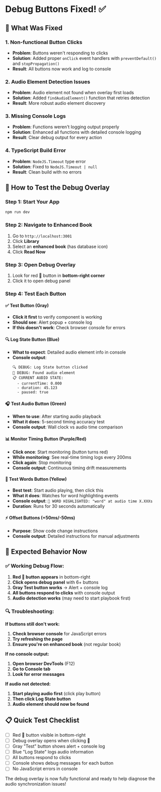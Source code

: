 # Debug Buttons Fixed! ✅

## 🔧 What Was Fixed

### 1. **Non-functional Button Clicks**
- **Problem**: Buttons weren't responding to clicks
- **Solution**: Added proper `onClick` event handlers with `preventDefault()` and `stopPropagation()`
- **Result**: All buttons now work and log to console

### 2. **Audio Element Detection Issues**
- **Problem**: Audio element not found when overlay first loads
- **Solution**: Added `findAudioElement()` function that retries detection
- **Result**: More robust audio element discovery

### 3. **Missing Console Logs** 
- **Problem**: Functions weren't logging output properly
- **Solution**: Enhanced all functions with detailed console logging
- **Result**: Clear debug output for every action

### 4. **TypeScript Build Error**
- **Problem**: `NodeJS.Timeout` type error
- **Solution**: Fixed to `NodeJS.Timeout | null`  
- **Result**: Clean build with no errors

## 🧪 How to Test the Debug Overlay

### Step 1: Start Your App
```bash
npm run dev
```

### Step 2: Navigate to Enhanced Book
1. Go to `http://localhost:3001`
2. Click **Library**
3. Select an **enhanced book** (has database icon)
4. Click **Read Now**

### Step 3: Open Debug Overlay
1. Look for red 🐛 button in **bottom-right corner**
2. Click it to open debug panel

### Step 4: Test Each Button

#### ✅ **Test Button** (Gray)
- **Click it first** to verify component is working
- **Should see**: Alert popup + console log
- **If this doesn't work**: Check browser console for errors

#### 🔍 **Log State Button** (Blue)  
- **What to expect**: Detailed audio element info in console
- **Console output**:
  ```
  🔍 DEBUG: Log State button clicked
  🎵 DEBUG: Found audio element
  📋 CURRENT AUDIO STATE:
    - currentTime: 0.000
    - duration: 45.123
    - paused: true
  ```

#### 🎧 **Test Audio Button** (Green)
- **When to use**: After starting audio playback  
- **What it does**: 5-second timing accuracy test
- **Console output**: Wall clock vs audio time comparison

#### 📊 **Monitor Timing Button** (Purple/Red)
- **Click once**: Start monitoring (button turns red)
- **While monitoring**: See real-time timing logs every 200ms
- **Click again**: Stop monitoring
- **Console output**: Continuous timing drift measurements

#### 📝 **Test Words Button** (Yellow)
- **Best test**: Start audio playing, then click this
- **What it does**: Watches for word highlighting events
- **Console output**: `🎯 WORD HIGHLIGHTED: "word" at audio time X.XXXs`
- **Duration**: Runs for 30 seconds automatically

#### ⚡ **Offset Buttons** (+50ms/-50ms)
- **Purpose**: Show code change instructions
- **Console output**: Detailed instructions for manual adjustments

## 🎯 Expected Behavior Now

### ✅ Working Debug Flow:
1. **Red 🐛 button appears** in bottom-right
2. **Click opens debug panel** with 6+ buttons
3. **Gray Test button works** → Alert + console log
4. **All buttons respond to clicks** with console output
5. **Audio detection works** (may need to start playbook first)

### 🔍 Troubleshooting:

**If buttons still don't work:**
1. **Check browser console** for JavaScript errors
2. **Try refreshing the page** 
3. **Ensure you're on enhanced book** (not regular book)

**If no console output:**
1. **Open browser DevTools** (F12)
2. **Go to Console tab**
3. **Look for error messages**

**If audio not detected:**
1. **Start playing audio first** (click play button)
2. **Then click Log State button**  
3. **Audio element should now be found**

## 📋 Quick Test Checklist

- [ ] Red 🐛 button visible in bottom-right
- [ ] Debug overlay opens when clicking 🐛  
- [ ] Gray "Test" button shows alert + console log
- [ ] Blue "Log State" logs audio information  
- [ ] All buttons respond to clicks
- [ ] Console shows debug messages for each button
- [ ] No JavaScript errors in console

The debug overlay is now fully functional and ready to help diagnose the audio synchronization issues!